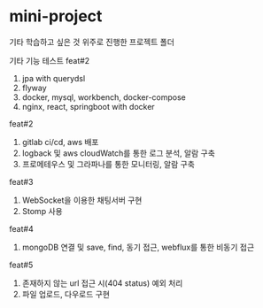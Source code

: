 # mini-project
기타 학습하고 싶은 것 위주로 진행한 프로젝트 폴더

기타 기능 테스트
feat#2
1. jpa with querydsl
2. flyway
3. docker, mysql, workbench, docker-compose
4. nginx, react, springboot with docker

feat#2
1. gitlab ci/cd, aws 배포
2. logback 및 aws cloudWatch를 통한 로그 분석, 알람 구축
3. 프로메테우스 및 그라파나를 통한 모니터링, 알람 구축


feat#3
1. WebSocket을 이용한 채팅서버 구현
2. Stomp 사용

feat#4
1. mongoDB 연결 및 save, find, 동기 접근, webflux를 통한 비동기 접근

feat#5
1. 존재하지 않는 url 접근 시(404 status) 예외 처리
2.  파일 업로드, 다우로드 구현
